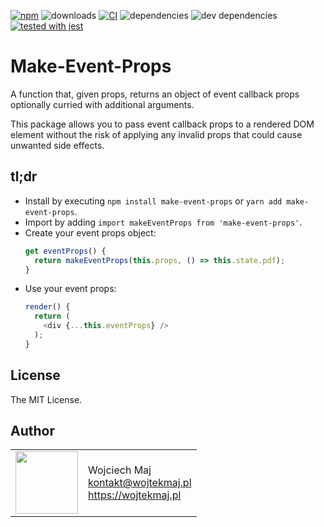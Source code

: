 [![npm](https://img.shields.io/npm/v/make-event-props.svg)](https://www.npmjs.com/package/make-event-props) ![downloads](https://img.shields.io/npm/dt/make-event-props.svg) [![CI](https://github.com/wojtekmaj/make-event-props/workflows/CI/badge.svg)](https://github.com/wojtekmaj/make-event-props/actions) ![dependencies](https://img.shields.io/david/wojtekmaj/make-event-props.svg
) ![dev dependencies](https://img.shields.io/david/dev/wojtekmaj/make-event-props.svg
) [![tested with jest](https://img.shields.io/badge/tested_with-jest-99424f.svg)](https://github.com/facebook/jest)

# Make-Event-Props
A function that, given props, returns an object of event callback props optionally curried with additional arguments.

This package allows you to pass event callback props to a rendered DOM element without the risk of applying any invalid props that could cause unwanted side effects.

## tl;dr
* Install by executing `npm install make-event-props` or `yarn add make-event-props`.
* Import by adding `import makeEventProps from 'make-event-props'`.
* Create your event props object:
    ```js
    get eventProps() {
      return makeEventProps(this.props, () => this.state.pdf);
    }
    ```
* Use your event props:
    ```js
    render() {
      return (
        <div {...this.eventProps} />
      );
    }
    ```

## License

The MIT License.

## Author

<table>
  <tr>
    <td>
      <img src="https://github.com/wojtekmaj.png?s=100" width="100">
    </td>
    <td>
      Wojciech Maj<br />
      <a href="mailto:kontakt@wojtekmaj.pl">kontakt@wojtekmaj.pl</a><br />
      <a href="https://wojtekmaj.pl">https://wojtekmaj.pl</a>
    </td>
  </tr>
</table>
